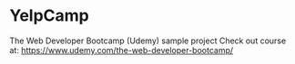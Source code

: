 # YelpCamp
The Web Developer Bootcamp (Udemy) sample project
Check out course at: https://www.udemy.com/the-web-developer-bootcamp/
